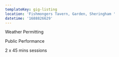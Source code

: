 ```yaml
---
templateKey: gig-listing
location: 'Fishmongers Tavern, Garden, Sheringham '
datetime: '1688826629'
---
```

W﻿eather Permitting 

P﻿ublic Performance

2﻿ x 45 mins sessions